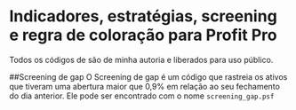 # Indicadores, estratégias, screening e regra de coloração para Profit Pro
Todos os códigos de são de minha autoria e liberados para uso público.

##Screening de gap
O Screening de gap é um código que rastreia os ativos que tiveram uma abertura maior que 0,9% em relação ao seu fechamento do dia anterior. Ele pode ser encontrado com o nome `screening_gap.psf`
